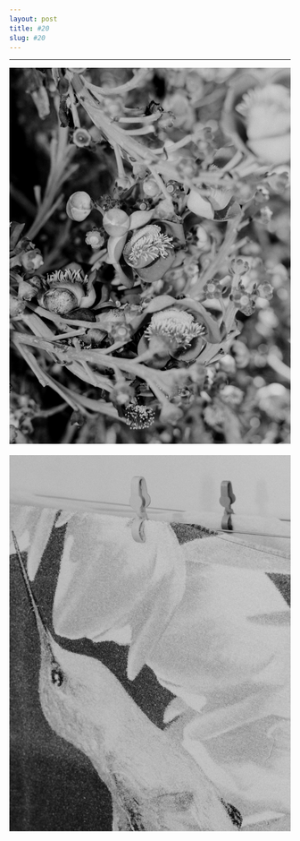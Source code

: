 ```yaml
---
layout: post
title: #20
slug: #20
---
```

---
<p class="description" style="text-align: justify;">
  <img src="/assets/danilo-luna-snapshots-47.jpg" />
  <br>
  <br>
  <img src="/assets/danilo-luna-snapshots-48.jpg" />
  <br>
  <br>
